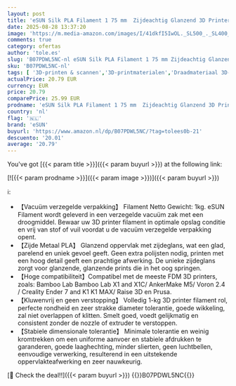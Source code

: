```yaml
---
layout: post
title: 'eSUN Silk PLA Filament 1 75 mm  Zijdeachtig Glanzend 3D Printer Filament PLA  Maatnauwkeurigheid+/- 0 05 mm  1kg spoel  2 2 LBS  3D Printing Filament voor 3D Printers  Zijde Blauw'
date: 2025-08-28 13:37:20
image: 'https://m.media-amazon.com/images/I/41dkfI5IwOL._SL500_._SL400_.jpg'
comments: true
category: ofertas
author: 'tole.es'
slug: 'B07PDWL5NC-nl eSUN Silk PLA Filament 1 75 mm Zijdeachtig Glanzend 3D...'
sku: 'B07PDWL5NC-nl'
tags: [ '3D-printen & scannen','3D-printmaterialen','Draadmateriaal 3D-printers','Zakelijk, industrie & wetenschap','esun','🇳🇱', ]
actualPrice: 20.79 EUR
currency: EUR
price: 20.79
comparePrice: 25.99 EUR
prodname: 'eSUN Silk PLA Filament 1 75 mm  Zijdeachtig Glanzend 3D Printer Filament PLA  Maatnauwkeurigheid+/- 0 05 mm  1kg spoel  2 2 LBS  3D Printing Filament voor 3D Printers  Zijde Blauw'
country: 'nl'
flag: '🇳🇱'
brand: 'eSUN'
buyurl: 'https://www.amazon.nl/dp/B07PDWL5NC/?tag=tolees0b-21'
descuento: '20.01'
average: '20.79'
---
```


You've got [{{< param title >}}]({{< param buyurl >}}) at the following link:

[![{{< param prodname >}}]({{< param image >}})]({{< param buyurl >}})

ℹ️:

- 【Vacuüm verzegelde verpakking】 Filament Netto Gewicht: 1kg. eSUN Filament wordt geleverd in een verzegelde vacuüm zak met een droogmiddel. Bewaar uw 3D printer filament in optimale opslag conditie en vrij van stof of vuil voordat u de vacuüm verzegelde verpakking opent.
- 【Zijde Metaal PLA】 Glanzend oppervlak met zijdeglans, wat een glad, parelend en uniek gevoel geeft. Geen extra polijsten nodig, printen met een hoog detail geeft een prachtige afwerking. De unieke zijdeglans zorgt voor glanzende, glanzende prints die in het oog springen.
- 【Hoge compatibiliteit】Compatibel met de meeste FDM 3D printers, zoals: Bamboo Lab Bamboo Lab X1 and X1C/ AnkerMake M5/ Voron 2.4 / Creality Ender 7 and K1 K1 MAX/ Raise 3D en Prusa.
- 【Kluwenvrij en geen verstopping】 Volledig 1-kg 3D printer filament rol, perfecte rondheid en zeer strakke diameter tolerantie, goede wikkeling, zal niet overlappen of klitten. Smelt goed, voedt gelijkmatig en consistent zonder de nozzle of extruder te verstoppen.
- 【Stabiele dimensionale tolerantie】 Minimale tolerantie en weinig kromtrekken om een uniforme aanvoer en stabiele afdrukken te garanderen, goede laaghechting, minder slierten, geen luchtbellen, eenvoudige verwerking, resulterend in een uitstekende oppervlakteafwerking en zeer nauwkeurig.

[🛒 Check the deal!!]({{< param buyurl >}})
{{<world>}}B07PDWL5NC{{</world>}}
